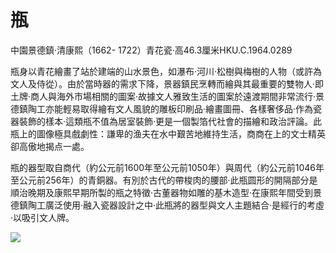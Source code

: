 # 瓶  

中園景德鎮·清康熙（1662- 1722）青花瓷·高46.3厘米HKU.C.1964.0289  

瓶身以青花繪畫了站於建端的山水景色，如瀑布·河川·松樹與梅樹的人物（或許為文人及侍從）。由於當時器的需求下降，景器鎮民烹轉而繪與其最重要的雙物人·即土牌·商人與海外市場相關的圖案·故據文人雅致生活的圖案於遠渡期間非常流行·景德鎮陶工亦能輕易取得繪有文人風貌的雕板印刷品·繪畫圖冊、各樣奢侈品·作為瓷器裝飾的樣本·這類瓶不值為居室裝飾·更是一個製箔代社會的描繪和政治評論。此瓶上的圖像極具戲劇性：謙卑的渔夫在水中艱苦地維持生活，商商在上的文士精英卻高傲地揭点一處。  

瓶的器型取自商代（約公元前1600年至公元前1050年）與周代（約公元前1046年至公元前256年）的青銅器。有別於古代的帶梭肉的腰部·此瓶圆形的開隔部分是順治晚期及康熙早期所製的瓶之特徵·古董器物如雕的基木造型·在康熙年間受到景德鎮陶工廣泛使用·融入瓷器設計之中·此瓶將的器型與文人主題結合·是經行的考虛·以吸引文人牌。  

![](https://cdn-mineru.openxlab.org.cn/result/2025-07-27/26ec8c02-599c-4b79-9876-e092d6287e02/16ba544208a3c0b8aadb68e7edda49e0336898dd13581282e538e8d0776df212.jpg)